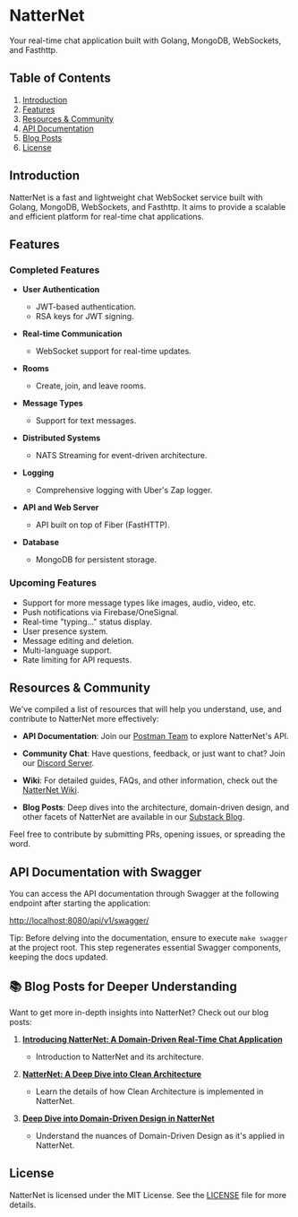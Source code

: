 # NatterNet

Your real-time chat application built with Golang, MongoDB, WebSockets, and Fasthttp.

## Table of Contents

1. [Introduction](#introduction)
2. [Features](#features)
3. [Resources & Community](#resources--community)
5. [API Documentation](#api-documentation-with-swagger)
6. [Blog Posts](#📚-blog-posts-for-deeper-understanding)
7. [License](#license)

## Introduction

NatterNet is a fast and lightweight chat WebSocket service built with Golang, MongoDB, WebSockets, and Fasthttp. It aims to provide a scalable and efficient platform for real-time chat applications.

## Features

### Completed Features

- **User Authentication**
  - JWT-based authentication.
  - RSA keys for JWT signing.

- **Real-time Communication**
  - WebSocket support for real-time updates.

- **Rooms**
  - Create, join, and leave rooms.

- **Message Types**
  - Support for text messages.

- **Distributed Systems**
  - NATS Streaming for event-driven architecture.
  
- **Logging**
  - Comprehensive logging with Uber's Zap logger.

- **API and Web Server**
  - API built on top of Fiber (FastHTTP).

- **Database**
  - MongoDB for persistent storage.

### Upcoming Features

- Support for more message types like images, audio, video, etc.
- Push notifications via Firebase/OneSignal.
- Real-time "typing..." status display.
- User presence system.
- Message editing and deletion.
- Multi-language support.
- Rate limiting for API requests.

## Resources & Community

We've compiled a list of resources that will help you understand, use, and contribute to NatterNet more effectively:

- **API Documentation**: Join our [Postman Team](https://app.getpostman.com/join-team?invite_code=cc442cb6e4c1bcd8c4bebe1246451a6e&target_code=ddee05fca163c199c6e7df2f31a3672b) to explore NatterNet's API.
  
- **Community Chat**: Have questions, feedback, or just want to chat? Join our [Discord Server](https://discord.gg/ewxXez4z).
  
- **Wiki**: For detailed guides, FAQs, and other information, check out the [NatterNet Wiki](https://github.com/iammuho/NatterNet/wiki).
  
- **Blog Posts**: Deep dives into the architecture, domain-driven design, and other facets of NatterNet are available in our [Substack Blog](https://muhammetarslan.substack.com/t/natternet).

Feel free to contribute by submitting PRs, opening issues, or spreading the word.

## API Documentation with Swagger

You can access the API documentation through Swagger at the following endpoint after starting the application:

[http://localhost:8080/api/v1/swagger/](http://localhost:8080/api/v1/swagger/)

Tip: Before delving into the documentation, ensure to execute `make swagger` at the project root. This step regenerates essential Swagger components, keeping the docs updated.

## 📚 Blog Posts for Deeper Understanding

Want to get more in-depth insights into NatterNet? Check out our blog posts:

1. **[Introducing NatterNet: A Domain-Driven Real-Time Chat Application](https://muhammetarslan.substack.com/p/introducing-natternet-a-domain-driven)**
    - Introduction to NatterNet and its architecture.

2. **[NatterNet: A Deep Dive into Clean Architecture](https://muhammetarslan.substack.com/p/natternet-a-deep-dive-into-clean)**
    - Learn the details of how Clean Architecture is implemented in NatterNet.

3. **[Deep Dive into Domain-Driven Design in NatterNet](https://muhammetarslan.substack.com/p/deep-dive-into-domain-driven-design)**
    - Understand the nuances of Domain-Driven Design as it's applied in NatterNet.

## License

NatterNet is licensed under the MIT License. See the [LICENSE](LICENSE.md) file for more details.

